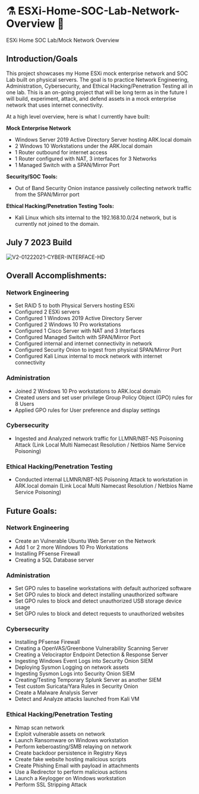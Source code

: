# ⚗️ ESXi-Home-SOC-Lab-Network-Overview 🧪
ESXi Home SOC Lab/Mock Network Overview

## Introduction/Goals

This project showcases my Home ESXi mock enterprise network and SOC Lab built on physical servers. The goal is to practice Network Engineering, Administration, Cybersecurity, and Ethical Hacking/Penetration Testing all in one lab. This is an on-going project that will be long term as in the future I will build, experiment, attack, and defend assets in a mock enterprise network that uses internet connectivity.

At a high level overview, here is what I currently have built: 

**Mock Enterprise Network**
- Windows Server 2019 Active Directory Server hosting ARK.local domain
- 2 Windows 10 Workstations under the ARK.local domain
- 1 Router outbound for internet access
- 1 Router configured with NAT, 3 interfaces for 3 Networks
- 1 Managed Switch with a SPAN/Mirror Port
  
**Security/SOC Tools:**
- Out of Band Security Onion instance passively collecting network traffic from the SPAN/Mirror port 

**Ethical Hacking/Penetration Testing Tools:**
- Kali Linux which sits internal to the 192.168.10.0/24 network, but is currently not joined to the domain.

## July 7 2023 Build 

![V2-01222021-CYBER-INTERFACE-HD](https://github.com/gervguerrero/ESXi-Home-SOC-Lab-Network-Overview/assets/140366635/f006a8bb-ebc6-475c-be7a-9306522348ce)




## Overall Accomplishments:

### Network Engineering
- Set RAID 5 to both Physical Servers hosting ESXi
- Configured 2 ESXi servers
- Configured 1 Windows 2019 Active Directory Server
- Configured 2 Windows 10 Pro workstations
- Configured 1 Cisco Server with NAT and 3 Interfaces
- Configured Managed Switch with SPAN/Mirror Port
- Configured internal and internet connectivity in network
- Configured Security Onion to ingest from physical SPAN/Mirror Port
- Configured Kali Linux internal to mock network with internet connectivity
  
### Administration
- Joined 2 Windows 10 Pro workstations to ARK.local domain
- Created users and set user privilege Group Policy Object (GPO) rules for 8 Users
- Applied GPO rules for User preference and display settings
  
### Cybersecurity
- Ingested and Analyzed network traffic for LLMNR/NBT-NS Poisoning Attack (Link Local Multi Namecast Resolution / Netbios Name Service Poisoning)

### Ethical Hacking/Penetration Testing 
- Conducted internal LLMNR/NBT-NS Poisoning Attack to workstation in ARK.local domain (Link Local Multi Namecast Resolution / Netbios Name Service Poisoning)


## Future Goals:

### Network Engineering
- Create an Vulnerable Ubuntu Web Server on the Network
- Add 1 or 2 more Windows 10 Pro Workstations
- Installing PFsense Firewall 
- Creating a SQL Database server
  
### Administration
- Set GPO rules to baseline workstations with default authorized software
- Set GPO rules to block and detect installing unauthorized software
- Set GPO rules to block and detect unauthorized USB storage device usage
- Set GPO rules to block and detect requests to unauthorized websites

  
### Cybersecurity
- Installing PFsense Firewall
- Creating a OpenVAS/Greenbone Vulnerability Scanning Server
- Creating a Velociraptor Endpoint Detection & Response Server
- Ingesting Windows Event Logs into Security Onion SIEM
- Deploying Sysmon Logging on network assets
- Ingesting Sysmon Logs into Security Onion SIEM
- Creating/Testing Temporary Splunk Server as another SIEM
- Test custom Suricata/Yara Rules in Security Onion 
- Create a Malware Analysis Server
- Detect and Analyze attacks launched from Kali VM
  
### Ethical Hacking/Penetration Testing 
- Nmap scan network
- Exploit vulnerable assets on network
- Launch Ransomware on Windows workstation
- Perform keberoasting/SMB relaying on network
- Create backdoor persistence in Registry Keys
- Create fake website hosting malicious scripts
- Create Phishing Email with payload in attachments
- Use a Redirector to perform malicious actions
- Launch a Keylogger on Windows workstation
- Perform SSL Stripping Attack 
